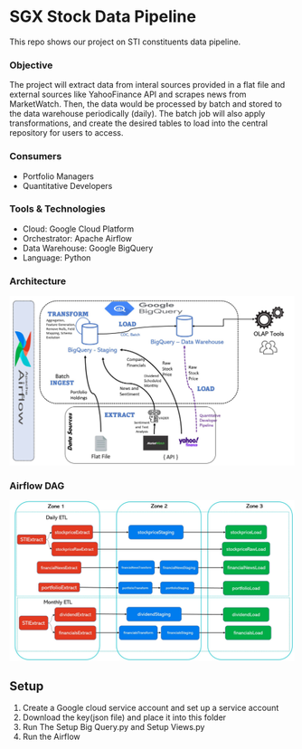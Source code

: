 # SGX Stock Data Pipeline
This repo shows our project on STI constituents data pipeline.

### Objective
The project will extract data from interal sources provided in a flat file and external sources like YahooFinance API and scrapes news from MarketWatch. Then, the data would be processed by batch and stored to the data warehouse periodically (daily). The batch job will also apply transformations, and create the desired tables to load into the central repository for users to access.

### Consumers
- Portfolio Managers
- Quantitative Developers

### Tools & Technologies
- Cloud: Google Cloud Platform
- Orchestrator: Apache Airflow
- Data Warehouse: Google BigQuery
- Language: Python

### Architecture
![Pipeline](https://github.com/calvenjs/SGXStockDataPipeline/blob/main/images/pipeline_architecture.JPG)


### Airflow DAG
![Airflow Dependency](https://github.com/calvenjs/SGXStockDataPipeline/blob/main/images/airflow_dag.JPG)

## Setup
1. Create a Google cloud service account and set up a service account
2. Download the key(json file) and place it into this folder
3. Run The Setup Big Query.py and Setup Views.py
4. Run the Airflow
